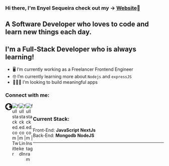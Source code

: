 ### Hi there, I'm Enyel Sequeira check out my -> [Website]👋
## A Software Developer who loves to code and learn new things each day. 



## I'm a Full-Stack Developer who is always learning!
- 🖥 I’m currently working as a Freelancer Frontend Engineer 
- 🤓 I’m currently learning more about `Nodejs` and `expressJS`
- 👨🏻‍💻 I’m looking to build meaningful apps



### Connect with me:

[<img align="left" alt="fullstacked.com" width="22px" src="https://raw.githubusercontent.com/iconic/open-iconic/master/svg/globe.svg" />][website]
[<img align="left" alt="fullstacked.com | Twitter" width="22px" src="https://cdn.jsdelivr.net/npm/simple-icons@v3/icons/twitter.svg" />][twitter]
[<img align="left" alt="fullstacked.com | LinkedIn" width="22px" src="https://cdn.jsdelivr.net/npm/simple-icons@v3/icons/linkedin.svg" />][linkedin]
[<img align="left" alt="fullstacked.com | Instagram" width="22px" src="https://cdn.jsdelivr.net/npm/simple-icons@v3/icons/instagram.svg" />][instagram]

<br />

### Current Stack: 

Front-End: **JavaScript** **NextJs**
<br />
Back-End: **Mongodb** **NodeJS**

---


[website]: https://mohamed-alsayyd.vercel.app
[twitter]: https://twitter.com/MedoAlsayyd4
[instagram]: https://www.instagram.com/mohamed_alsayyd0
[linkedin]: https://www.linkedin.com/in/mohamed-alsayyd-57bb481b6




